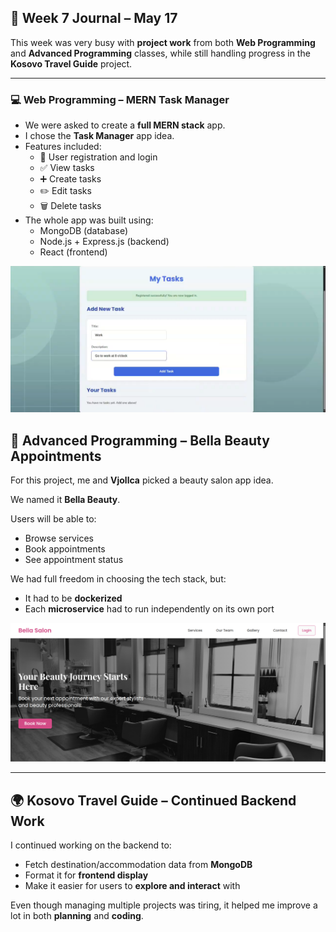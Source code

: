 ## 📅 Week 7 Journal – May 17

This week was very busy with **project work** from both **Web Programming** and **Advanced Programming** classes, while still handling progress in the **Kosovo Travel Guide** project.

---

### 💻 Web Programming – MERN Task Manager

- We were asked to create a **full MERN stack** app.
- I chose the **Task Manager** app idea.
- Features included:
  - 🧾 User registration and login
  - ✅ View tasks
  - ➕ Create tasks
  - ✏️ Edit tasks
  - 🗑️ Delete tasks
- The whole app was built using:
  - MongoDB (database)
  - Node.js + Express.js (backend)
  - React (frontend)

![Task Manager Screenshot](../images/taskManager.png)

## 💅 Advanced Programming – Bella Beauty Appointments

For this project, me and **Vjollca** picked a beauty salon app idea.

We named it **Bella Beauty**.

Users will be able to:

- Browse services
- Book appointments
- See appointment status

We had full freedom in choosing the tech stack, but:

- It had to be **dockerized**
- Each **microservice** had to run independently on its own port

![](../images/bellaBeauty.png)

---

## 🌍 Kosovo Travel Guide – Continued Backend Work

I continued working on the backend to:

- Fetch destination/accommodation data from **MongoDB**
- Format it for **frontend display**
- Make it easier for users to **explore and interact** with

Even though managing multiple projects was tiring, it helped me improve a lot in both **planning** and **coding**.
